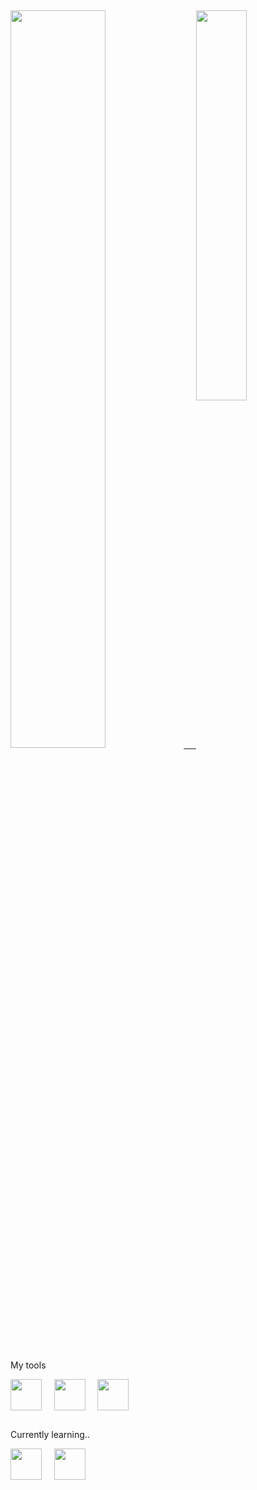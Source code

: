 ##
<div>
  <a href="https://github.com/Jozalack">
   <img width="55%" src="https://github-readme-stats.vercel.app/api?username=Jozalack&show_icons=true&theme=dark&include_all_commits=true&count_private=true"/>&nbsp;&nbsp;&nbsp;&nbsp;
   <img width="40%"  align="top" src="https://github-readme-stats.vercel.app/api/top-langs/?username=Jozalack&layout=compact&langs_count=6&theme=dark"/>
  </a>
</div>  
<div>
  <p>My tools<p>
   <img align="center" height="50em" src="https://cdn.jsdelivr.net/gh/devicons/devicon/icons/javascript/javascript-plain.svg" />&nbsp;&nbsp;&nbsp;&nbsp;
   <img align="center" height="50em" src="https://cdn.jsdelivr.net/gh/devicons/devicon/icons/html5/html5-original.svg" />&nbsp;&nbsp;&nbsp;&nbsp;
   <img align="center" height="50em" src="https://cdn.jsdelivr.net/gh/devicons/devicon/icons/css3/css3-original.svg" />&nbsp;&nbsp;&nbsp;&nbsp;
</div>

  ##
  
<div style="display: inline_block">
<p>Currently learning..</p>
<img align="center" height="50em" src="https://cdn.jsdelivr.net/gh/devicons/devicon/icons/nodejs/nodejs-original.svg" />&nbsp;&nbsp;&nbsp;&nbsp;
<img align="center" height="50em" src="https://cdn.jsdelivr.net/gh/devicons/devicon/icons/react/react-original.svg" />&nbsp;&nbsp;&nbsp;&nbsp;
</div>
